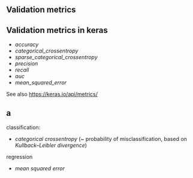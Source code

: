 ## Validation metrics

## Validation metrics in keras

- _accuracy_
- _categorical_crossentropy_
- _sparse_categorical_crossentropy_
- _precision_
- _recall_
- _auc_
- _mean_squared_error_

See also <https://keras.io/api/metrics/>

## a

classification:

- _categorical crossentropy_ (~ probability of misclassification, based on _Kullback–Leibler divergence_)

regression

- _mean squared error_
